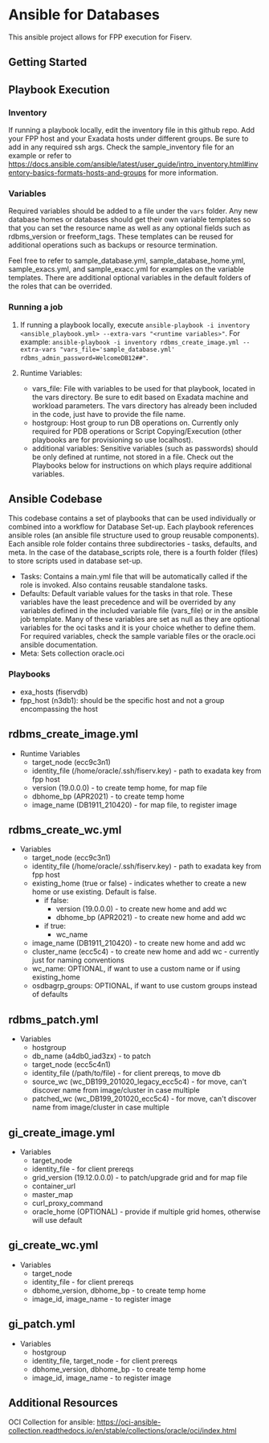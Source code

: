 # Ansible for Databases

This ansible project allows for FPP execution for Fiserv. 

## Getting Started

## Playbook Execution

### Inventory

If running a playbook locally, edit the inventory file in this github repo. Add your FPP host and your Exadata hosts under different groups. Be sure to add in any required ssh args. Check the sample_inventory file for an example or refer to https://docs.ansible.com/ansible/latest/user_guide/intro_inventory.html#inventory-basics-formats-hosts-and-groups for more information. 

### Variables

Required variables should be added to a file under the `vars` folder. Any new database homes or databases should get their own variable templates so that you can set the resource name as well as any optional fields such as rdbms_version or freeform_tags. These templates can be reused for additional operations such as backups or resource termination. 

Feel free to refer to sample_database.yml, sample_database_home.yml, sample_exacs.yml, and sample_exacc.yml for examples on the variable templates. There are additional optional variables in the default folders of the roles that can be overrided. 

### Running a job

1. If running a playbook locally, execute `ansible-playbook -i inventory <ansible_playbook.yml> --extra-vars "<runtime variables>"`. For example: `ansible-playbook -i inventory rdbms_create_image.yml --extra-vars "vars_file='sample_database.yml' rdbms_admin_password=WelcomeDB12##"`.

2. Runtime Variables:
    - vars_file: File with variables to be used for that playbook, located in the vars directory. Be sure to edit based on Exadata machine and workload parameters. The vars directory has already been included in the code, just have to provide the file name. 
    - hostgroup: Host group to run DB operations on. Currently only required for PDB operations or Script Copying/Execution (other playbooks are for provisioning so use localhost).
    - additional variables: Sensitive variables (such as passwords) should be only defined at runtime, not stored in a file. Check out the Playbooks below for instructions on which plays require additional variables.


## Ansible Codebase

This codebase contains a set of playbooks that can be used individually or combined into a workflow for Database Set-up. Each playbook references ansible roles (an ansible file structure used to group reusable components). Each ansible role folder contains three subdirectories - tasks, defaults, and meta. In the case of the database_scripts role, there is a fourth folder (files) to store scripts used in database set-up.

- Tasks: Contains a main.yml file that will be automatically called if the role is invoked. Also contains reusable standalone tasks.
- Defaults: Default variable values for the tasks in that role. These variables have the least precedence and will be overrided by any variables defined in the included variable file (vars_file) or in the ansible job template. Many of these variables are set as null as they are optional variables for the oci tasks and it is your choice whether to define them. For required variables, check the sample variable files or the oracle.oci ansible documentation. 
- Meta: Sets collection oracle.oci


### Playbooks

- exa_hosts (fiservdb)
- fpp_host (n3db1): should be the specific host and not a group encompassing the host

**rdbms_create_image.yml**
- 
- Runtime Variables
    - target_node (ecc9c3n1)
    - identity_file (/home/oracle/.ssh/fiserv.key) - path to exadata key from fpp host
    - version (19.0.0.0) - to create temp home, for map file
    - dbhome_bp (APR2021) - to create temp home
    - image_name (DB1911_210420) - for map file, to register image

**rdbms_create_wc.yml**
- 
- Variables
    - target_node (ecc9c3n1)
    - identity_file (/home/oracle/.ssh/fiserv.key) - path to exadata key from fpp host
    - existing_home (true or false) - indicates whether to create a new home or use existing. Default is false.
        - if false: 
            - version (19.0.0.0) - to create new home and add wc
            - dbhome_bp (APR2021) - to create new home and add wc
        - if true: 
            - wc_name
    - image_name (DB1911_210420) - to create new home and add wc
    - cluster_name (ecc5c4) - to create new home and add wc - currently just for naming conventions
    - wc_name: OPTIONAL, if want to use a custom name or if using existing_home
    - osdbagrp_groups: OPTIONAL, if want to use custom groups instead of defaults

**rdbms_patch.yml**
- 
- Variables
    - hostgroup
    - db_name (a4db0_iad3zx) - to patch
    - target_node (ecc5c4n1)
    - identity_file  (/path/to/file) - for client prereqs, to move db
    - source_wc (wc_DB199_201020_legacy_ecc5c4) - for move, can't discover name from image/cluster in case multiple
    - patched_wc (wc_DB199_201020_ecc5c4) - for move, can't discover name from image/cluster in case multiple

**gi_create_image.yml**
- 
- Variables
    - target_node
    - identity_file - for client prereqs
    - grid_version (19.12.0.0.0) - to patch/upgrade grid and for map file
    - container_url
    - master_map
    - curl_proxy_command
    - oracle_home (OPTIONAL) - provide if multiple grid homes, otherwise will use default

**gi_create_wc.yml**
- 
- Variables
    - target_node
    - identity_file - for client prereqs
    - dbhome_version, dbhome_bp - to create temp home
    - image_id, image_name - to register image

**gi_patch.yml**
- 
- Variables
    - hostgroup
    - identity_file, target_node - for client prereqs
    - dbhome_version, dbhome_bp - to create temp home
    - image_id, image_name - to register image


## Additional Resources

OCI Collection for ansible: https://oci-ansible-collection.readthedocs.io/en/stable/collections/oracle/oci/index.html



